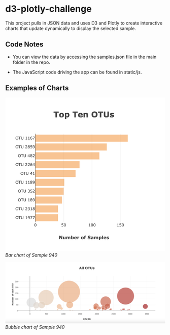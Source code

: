 # d3-plotly-challenge
This project pulls in JSON data and uses D3 and Plotly to create interactive charts that update dynamically to display the selected sample.

## Code Notes
* You can view the data by accessing the samples.json file in the main folder in the repo.

* The JavaScript code driving the app can be found in static/js.

## Examples of Charts

![Bar Chart of Sample 940](static/images/sample940-bar.png)
_Bar chart of Sample 940_

![Bubble Chart of Sample 940](static/images/sample940-bubble.png)
_Bubble chart of Sample 940_
